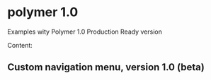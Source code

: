 # polymer 1.0 
Examples wity Polymer 1.0 Production Ready version

Content:
## Custom navigation menu, version 1.0 (beta)
